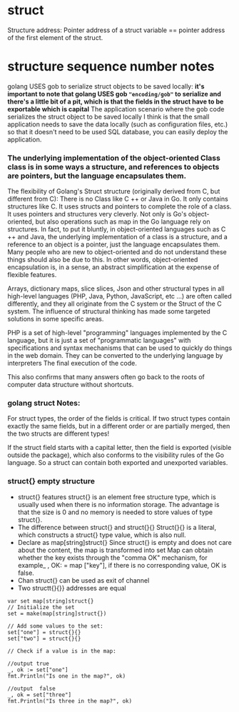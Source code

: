 # struct

Structure address:
Pointer address of a struct variable == pointer address of the first element of the struct.

# structure sequence number notes

golang USES gob to serialize struct objects to be saved locally:
**it's important to note that golang USES gob ```"encoding/gob"``` to serialize and there's a little bit of a pit, which is that the fields in the struct have to be exportable which is capital**
The application scenario where the gob code serializes the struct object to be saved locally I think is that the small application needs to save the data locally (such as configuration files, etc.) so that it doesn't need to be used
SQL database, you can easily deploy the application.

### The underlying implementation of the object-oriented Class class is in some ways a structure, and references to objects are pointers, but the language encapsulates them.

The flexibility of Golang's Struct structure (originally derived from C, but different from C):
There is no Class like C ++ or Java in Go. It only contains structures like C. It uses structs and pointers to complete the role of a class. It uses pointers and structures very cleverly. Not only is Go's object-oriented, but also operations such as map in the Go language rely on structures. In fact, to put it bluntly, in object-oriented languages ​​such as C ++ and Java, the underlying implementation of a class is a structure, and a reference to an object is a pointer, just the language encapsulates them. Many people who are new to object-oriented and do not understand these things should also be due to this.
In other words, object-oriented encapsulation is, in a sense, an abstract simplification at the expense of flexible features.

Arrays, dictionary maps, slice slices, Json and other structural types in all high-level languages ​​(PHP, Java, Python, JavaScript, etc ...) are often called differently, and they all originate from the C system or the Struct of the C system. The influence of structural thinking has made some targeted solutions in some specific areas.

PHP is a set of high-level "programming" languages ​​implemented by the C language, but it is just a set of "programmatic languages" with specifications and syntax mechanisms that can be used to quickly do things in the web domain. They can be converted to the underlying language by interpreters The final execution of the code.

This also confirms that many answers often go back to the roots of computer data structure without shortcuts.

### golang struct Notes:

For struct types, the order of the fields is critical. If two struct types contain exactly the same fields, but in a different order or are partially merged, then the two structs are different types!

If the struct field starts with a capital letter, then the field is exported (visible outside the package), which also conforms to the visibility rules of the Go language. So a struct can contain both exported and unexported variables.


### struct{} empty structure

* struct{} features
struct{} is an element free structure type, which is usually used when there is no information storage. The advantage is that the size is 0 and no memory is needed to store values of type struct{}.
* The difference between struct{} and struct{}{}
Struct{}{} is a literal, which constructs a struct{} type value, which is also null.
* Declare as map[string]struct{}
Since struct{} is empty and does not care about the content, the map is transformed into set
Map can obtain whether the key exists through the "comma OK" mechanism, for example_ , OK: = map ["key"], if there is no corresponding value, OK is false.
* Chan struct{}
can be used as exit of channel
* Two structt{}{}} 
addresses are equal

```
var set map[string]struct{}
// Initialize the set
set = make(map[string]struct{})

// Add some values to the set:
set["one"] = struct{}{}
set["two"] = struct{}{}

// Check if a value is in the map:

//output true
_, ok := set["one"]
fmt.Println("Is one in the map?", ok)

//output  false
_, ok = set["three"]
fmt.Println("Is three in the map?", ok)
```